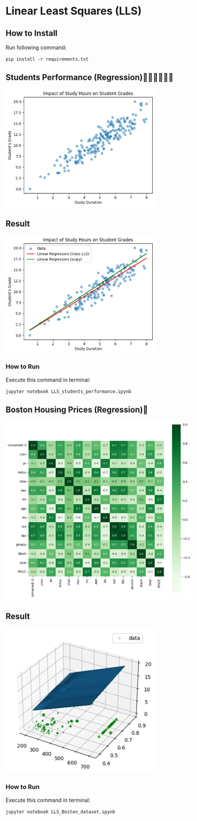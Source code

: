 # Linear Least Squares (LLS)

## How to Install
Run following command:
```
pip install -r requirements.txt
```
## Students Performance (Regression)👨🏻‍🎓👩🏽‍🎓
<img src="students_performance_(Regression)\output\plot.png" width="400">

## Result

<img src="students_performance_(Regression)\output\plot_1.png" width="400">


### How to Run
Execute this command in terminal:
```
jupyter notebook LLS_students_performance.ipynb
```
## Boston Housing Prices (Regression)🏡
<img src="Boston_house-prices_(Regression)\output\confusion_matrix_boston_house_pricing.png" width="500">

## Result

<img src="Boston_house-prices_(Regression)\output\3d_plot.png" width="400">


### How to Run
Execute this command in terminal:
```
jupyter notebook LLS_Boston_dataset.ipynb
```
